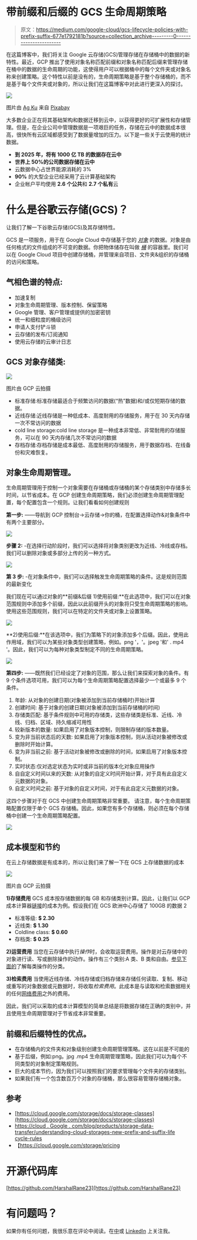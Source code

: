 # 带前缀和后缀的 GCS 生命周期策略

> 原文：<https://medium.com/google-cloud/gcs-lifecycle-policies-with-prefix-suffix-677e1792181b?source=collection_archive---------0----------------------->

在这篇博客中，我们将关注 Google 云存储(GCS)管理存储在存储桶中的数据的新特性。最近，GCP 推出了使用对象名称匹配前缀和对象名称匹配后缀来管理存储在桶中的数据的生命周期的功能，这使得用户可以根据桶中的每个文件夹或对象名称来创建策略。这个特性以前是没有的，生命周期策略是基于整个存储桶的，而不是基于每个文件夹或对象的，所以让我们在这篇博客中对此进行更深入的探讨。

![](img/54e9b32f33b6fd72afc7a49601027470.png)

图片由 [Ag Ku](https://pixabay.com/users/myrfa-3126475/?utm_source=link-attribution&utm_medium=referral&utm_campaign=image&utm_content=1614223) 来自 [Pixabay](https://pixabay.com//?utm_source=link-attribution&utm_medium=referral&utm_campaign=image&utm_content=1614223)

大多数企业正在将其基础架构和数据迁移到云中，以获得更好的可扩展性和存储管理。但是，在企业公司中管理数据是一项艰巨的任务，存储在云中的数据成本很高，很快所有云区域都感受到了数据量增加的压力。以下是一些关于云使用的统计数据。

*   **到 2025 年，将有 1000 亿 TB 的数据存在云中**
*   **世界上 50%的公司数据存储在云中**
*   云数据中心占世界能源消耗的 3%
*   **90%** 的大型企业已经采用了云计算基础架构
*   企业帐户平均使用 **2.6 个公共**和 **2.7 个私有**云

# 什么是谷歌云存储(GCS)？

让我们了解一下谷歌云存储(GCS)及其存储特性。

GCS 是一项服务，用于在 Google Cloud 中存储基于您的 [*对象*](https://cloud.google.com/storage/docs/objects) 的数据。对象是由任何格式的文件组成的不可变的数据。你把物体储存在叫做 [*桶*](https://cloud.google.com/storage/docs/buckets) 的容器里。我们可以在 Google Cloud 项目中创建存储桶，并管理来自项目、文件夹&组织的存储桶的访问和策略。

## 气相色谱的特点:

*   加速复制
*   对象生命周期管理、版本控制、保留策略
*   Google 管理、客户管理或提供的加密密钥
*   统一和细粒度的桶级访问
*   申请人支付铲斗锁
*   云存储的发布/订阅通知
*   使用云存储的云审计日志

## **GCS 对象存储类:**

![](img/21ce3270a02fc1f6ba2ed5e39c40f3d0.png)

图片由 GCP 云拍摄

*   标准存储:标准存储最适合于频繁访问的数据(“热”数据)和/或仅短期存储的数据。
*   近线存储:近线存储是一种低成本、高度耐用的存储服务，用于在 30 天内存储一次不常访问的数据
*   cold line storage:cold line storage 是一种成本非常低、非常耐用的存储服务，可以在 90 天内存储几次不常访问的数据
*   存档存储:存档存储是成本最低、高度耐用的存储服务，用于数据存档、在线备份和灾难恢复。

## **对象生命周期管理。**

生命周期管理用于控制一个对象需要在存储桶或存储桶的某个存储类别中存储多长时间，以节省成本。在 GCP 创建生命周期策略，我们必须创建生命周期管理配置，每个配置包含一个规则。让我们看看如何创建规则

**第一步:**
——导航到 GCP 控制台→云存储→你的桶，在配置选择动作&对象条件中有两个主要部分。

![](img/8d3450b2ee47872b2077c4d20b66db19.png)

**步骤 2:**
-在选择行动阶段时，我们可以选择将对象类别更改为近线、冷线或存档。我们可以删除对象或多部分上传的另一种方式。

![](img/559cb49289f200235689e8c19e3e1eeb.png)

**第 3 步:**
-在对象条件中，我们可以选择触发生命周期策略的条件。这是规则范围的最新变化

我们现在可以通过对象的**前缀&后缀
1)使用前缀:**在此选项中，我们可以在对象范围规则中添加多个前缀，因此以此前缀开头的对象将只受生命周期策略的影响。使用这些范围规则，我们可以在特定的文件夹或对象上设置策略。

![](img/fbc6862cb2dff06e678a3f868464bcbe.png)

**2)使用后缀:**在该选项中，我们为策略下的对象添加多个后缀。因此，使用此作用域，我们可以为某些对象类型创建策略，例如。png '，'。jpeg '和' . mp4 '。因此，我们可以为每种对象类型制定不同的生命周期策略。

![](img/89b300839f55c03fbdb4e604fd16a547.png)

**第四步:** ——既然我们已经设定了对象的范围，那么让我们来探索对象的条件。有 9 个条件选项可用，我们可以为每个生命周期策略配置选择最少一个或最多 9 个条件。

1.  年龄:
    从对象的创建日期(对象被添加到当前存储桶时)开始计算
2.  创建时间:
    基于对象的创建日期(对象被添加到当前存储桶的时间)
3.  存储类匹配:
    基于条件规则中可用的存储类，这些存储类是标准、近线、冷线、归档、区域、持久缩减可用性
4.  较新版本的数量:
    如果启用了对象版本控制，则限制存储的版本数量。
5.  变为非当前状态后的天数:
    如果启用了对象版本控制，则从活动对象被修改或删除时开始计算。
6.  变为非当前之前:
    基于活动对象被修改或删除的时间，如果启用了对象版本控制。
7.  实时状态:仅对选定状态为实时或非当前的版本化对象应用操作
8.  自自定义时间以来的天数:
    从对象的自定义时间开始计算，对于具有此自定义元数据的对象。
9.  自定义时间之前:
    基于对象的自定义时间，对于有此自定义元数据的对象。

这四个步骤对于在 GCS 中创建生命周期策略非常重要。
请注意，每个生命周期策略配置仅限于单个 GCS 存储桶。因此，如果您有多个存储桶，则必须在每个存储桶中创建一个生命周期策略配置。

![](img/064a0c5793d476c64fccd2d46f25e48c.png)

## 成本模型和节约

在云上存储数据是有成本的，所以让我们来了解一下在 GCS 上存储数据的成本

![](img/1e5e98dcb71134108b645506600a8b8a.png)

图片由 GCP 云拍摄

**1)存储费用** GCS 成本按存储数据的每 GB 和存储类别计算。因此，让我们以 GCP 成本计算器[链接](https://cloud.google.com/products/calculator)的成本为例。假设我们在 GCS 欧洲中心存储了 100GB 的数据 2

*   标准等级: **$ 2.30**
*   近线类: **$ 1.30**
*   Coldline class: **$ 0.60**
*   存档类: **$ 0.25**

**2)运营费用** 当您在云存储中执行*操作*时，会收取运营费用。操作是对云存储中的对象进行读、写或删除操作的动作。操作有三个类别:A 类、B 类和自由。[参见下面的](https://cloud.google.com/storage/pricing#operations-by-class)了解每类操作的分类。

**3)检索费用** 当使用近线存储、冷线存储或归档存储来存储任何读取、复制、移动或重写的对象数据或元数据时，将收取*检索费用*。此成本是与读取和检索数据相关的任何[网络费用](https://cloud.google.com/storage/pricing#network-pricing)之外的费用。

因此，我们可以采取的成本计算模型的简单总结是将数据存储在正确的类别中，并且使用生命周期管理对于节省成本非常重要。

## 前缀和后缀特性的优点。

*   在存储桶内的文件夹和对象级别创建生命周期管理策略。这在以前是不可能的
*   基于后缀，例如:png。jpg .mp4 生命周期管理策略，因此我们可以为每个不同类型的对象制定策略规则。
*   巨大的成本节约，因为我们可以按照我们的要求管理每个文件夹的存储类别。
*   如果我们有一个包含数百万个对象的存储桶，那么很容易管理存储桶对象。

## 参考

*   [https://cloud.google.com/storage/docs/storage-classes](https://cloud.google.com/storage/docs/storage-classes)
*   [https://cloud . Google . com/blog/products/storage-data-transfer/understanding-cloud-storages-new-prefix-and-suffix-life cycle-rules](https://cloud.google.com/blog/products/storage-data-transfer/understanding-cloud-storages-new-prefix-and-suffix-lifecycle-rules)
*   【https://cloud.google.com/storage/pricing 

# 开源代码库

[https://github.com/HarshalRane23](https://github.com/HarshalRane23)

# 有问题吗？

如果你有任何问题，我很乐意在评论中阅读。在[中](/@harshalrane23)或 [LinkedIn](https://www.linkedin.com/in/harshal-rane-15538027/) 上关注我。